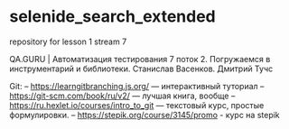 # selenide_search_extended
repository for lesson 1 stream 7

QA.GURU | Автоматизация тестирования 7 поток
2. Погружаемся в инструментарий и библиотеки. Станислав Васенков. Дмитрий Тучс

Git:
– https://learngitbranching.js.org/ — интерактивный туториал
– https://git-scm.com/book/ru/v2/ — лучшая книга, вообще
– https://ru.hexlet.io/courses/intro_to_git — текстовый курс, простые формулировки.
–  https://stepik.org/course/3145/promo - курс на stepik
